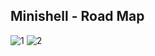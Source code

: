 ## Minishell - Road Map

![1](https://user-images.githubusercontent.com/73845925/209854341-dc329075-ba82-4127-8d67-3960aa2c326c.png)
![2](https://user-images.githubusercontent.com/73845925/218672751-7076356a-8693-4a3b-a199-9051440b0295.jpg)
